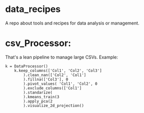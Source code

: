 # data_recipes
A repo about tools and recipes for data analysis or management.


# csv_Processor:
That's a lean pipeline to manage large CSVs. Example:
```
k = DataProcessor()
    k.keep_columns(['Col1', 'Col2', 'Col3']
        ).clean_nan(['Col2', 'Col1']
        ).fillna(['Col3'], 0
        ).pivot_values( 'Col1', 'Col2', 0
        ).exclude_columns(['Col1']
        ).standarize(
        ).kmeans_train(3
        ).apply_pca(2
        ).visualize_2d_projection()
```
